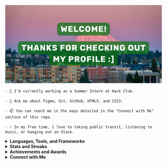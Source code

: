 <img src="2-18-header.png" />

```
- 🌱 I’m currently working as a Summer Intern at Hack Club.

- 💬 Ask me about Figma, Git, GitHub, HTML5, and CSS3.

- 📫 You can reach me in the ways detailed in the "Connect with Me" section of this repo.

- ⚡ In my free time, I love to taking public transit, listening to music, or hanging out on Slack.
```

<!-- - 📝 I regularly ... -->
<!-- - 🔭 I’m currently working on a project. -->
<!-- - 👯 I’m looking to collaborate on ... -->
<!-- - 🤔 I’m looking for help with ... -->
<!-- - 👨‍💻 All of my projects are available [in my portfolio](portfolio link) -->
<!-- - 📄 Know about my experiences [in my resume](resume link) -->
<!-- Sort with https://rahuldkjain.github.io/gh-profile-readme-generator/ -->

<details>
  <summary><b>Languages, Tools, and Frameworks</b></summary>
  <img title="Figma" src="https://img.shields.io/badge/figma-%23F24E1E.svg?style=for-the-badge&logo=figma&logoColor=white" />
  <img title="Git" src="https://img.shields.io/badge/git-%23F05033.svg?style=for-the-badge&logo=git&logoColor=white" />
  <img title="Github" src="https://img.shields.io/badge/github-%23121011.svg?style=for-the-badge&logo=github&logoColor=white" />
  <img title="HTML5" src="https://img.shields.io/badge/html5-%23E34F26.svg?style=for-the-badge&logo=html5&logoColor=white" />
  <img title="CSS3" src="https://img.shields.io/badge/css3-%231572B6.svg?style=for-the-badge&logo=css3&logoColor=white" />
  <!-- use https://github.com/Ileriayo/markdown-badges -->
</details>

<details>
  <summary><b>Stats and Streaks</b></summary>
  <img align="center" src="https://github-readme-stats.vercel.app/api?username=FireBreather65&layout=compact&show_icons=true&theme=prussian" />
  <img align="center" src="https://github-readme-stats.vercel.app/api/top-langs/?username=FireBreather65&layout=compact&theme=prussian" />
  <img align="center" src="https://github-readme-streak-stats.herokuapp.com/?user=FireBreather65&theme=prussian" />
</details>

<details>
  <summary><b>Achievements and Awards</b></summary>
  <img align="center" src="https://github-profile-trophy.vercel.app/?username=FireBreather65&theme=nord" />
</details>

<details>
  <summary><b>Connect with Me</b></summary>
  <p>I would prefer to be sent a DM on the Hack Club Slack. If you don't have access, you can also message me LinkedIn, or comment in the discussions tab of this repo - I should respond within 24 hours 🙂</p>
</details>
